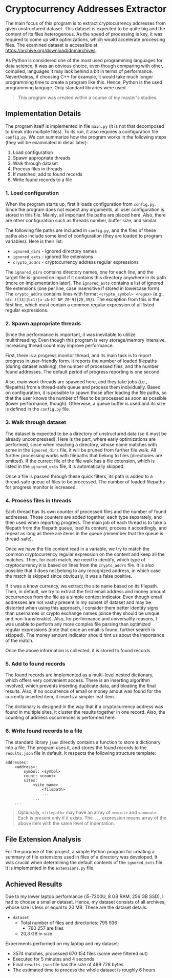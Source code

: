 # Cryptocurrency Addresses Extractor

The main focus of this program is to extract cryptocurrency addresses from given unstructured dataset. This dataset is expected to be quite big and the content of its files heterogenous. As the speed of processing is key, it was required to come up with optimizations, which would accelerate processing files. The examined dataset is accessible at https://archive.org/download/dnmarchives.

As Python is considered one of the most used programming languages for data science, it was an obvious choice, even though comparing with other, compiled, languages it may lack behind a bit in terms of performance. Nevertheless, if choosing C++ for example, it would take much longer programming time to create a program like this. Hence, Python is the used programming languge. Only standard libraries were used.

> This program was created within a course of my master's studies.

## Implementation Details

The program itself is implemented in file `main.py` (it is not that decomposed to break into multiple files). To its run, it also requires a configuration file `config.py`. We can summarize how the program works in the following steps (they will be examinated in detail later):

1. Load configuration
2. Spawn appropriate threads
3. Walk through dataset
4. Process files in threads
5. If matched, add to found records
6. Write found records to a file

### 1. Load configuration

When the program starts up, first it loads configuration from `config.py`. Since the program does not expect any arguments, all user configuration is stored in this file. Mainly, all important file paths are placed here. Also, there are other configuration such as threads number, buffer size, and similar.

The following file paths are included in `config.py`, and the files of these paths also include some kind of configuration (they are loaded to program variables). Here is their list:

* `ignored_dirs` - ignored directory names
* `ignored_exts` - ignored file extensions
* `crypto_addrs` - cryptocurrency address regular expressions

The `ignored_dirs` contains directory names, one for each line, and the target file is ignored on input if it contains this directory anywhere in its path (more on implementation later). The `ignored_exts` contains a list of ignored file extensions (one per line, case insensitive if stored in lowercase form). The `crypto_addrs` contains lines with format `<crypto_symbol> <regex>` (e.g., `btc ([13]|bc1)[a-zA-HJ-NP-Z0-9]{25,39}`). The exception from this is the first line, which must contain a common regular expression of all listed regular expressions.

### 2. Spawn appropriate threads

Since the performance is important, it was inevitable to utilize multithreading. Even though this program is very storage/memory intensive, increasing thread count may improve performance.

First, there is a progress monitor thread, and its main task is to report progress in user-friendly form. It reports the number of loaded filepaths (during dataset walking), the number of processed files, and the number found addresses. The default period of progress reporting is one second.

Also, main work threads are spawned here, and they take jobs (i.e., filepaths) from a thread-safe queue and process them individually. Based on configuration, it is possible to spawn those after loading the file paths, so that the user knows the number of files to be processed as soon as possible (lower performance, though). Otherwise, a queue buffer is used and its size is defined in the `config.py` file.

### 3. Walk through dataset

The dataset is expected to be a directory of unstructured data (so it must be already uncompressed). Here is the part, where early optimizations are performed, since when reaching a directory, whose name matches with some in the `ignored_dirs` file, it will be pruned from further file walk. All further processing works with filepaths that belong to files (directories are omitted). If the currect file of the file walk has a file extension, which is listed in the `ignored_exts` file, it is automatically skipped.

Once a file is passed through these quick filters, its path is added to a thread-safe queue of files to be processed. The number of loaded filepaths for progress monitor is increased.

### 4. Process files in threads

Each thread has its own counter of processed files and the number of found addresses. Those counters are added together, each type separately, and then used when reporting progress. The main job of each thread is to take a filepath from the filepath queue, load its content, process it accordingly, and repeat as long as there are items in the queue (remember that the queue is thread-safe).

Once we have the file content read in a variable, we try to match the common cryptocurrency regular expression on the content and keep all the matches. Then, for each match, we need to identify, which type of cryptocurrency it is based on lines from the `crypto_addrs` file. It is also possible that it does not belong to any recognized address, in which case the match is skipped since obviously, it was a false positive.

If it was a know currency, we extract the site name based on its filepath. Then, in default, we try to extract the first email address and money amount occurrences from the file as a simple context indicator. Even though email addresses are not vastly present in my subset of dataset and may be distorted when using this approach, I consider them better identity signs than usernames or crypto exchange names (since they should be unique and non-transferable). Also, for performance and universality reasons, I was unable to perform any more complex file parsing than optimized regular expressions (note that once an email is found, further search is skipped). The money amount indicator should hint us about the importance of the match.

Once the above information is collected, it is stored to found records.

### 5. Add to found records

The found records are implemented as a multi-level nested dictionary, which offers very convenient access. There is an inserting algorithm involved, which prevents inserting duplicate data, and bloating the final results. Also, if no occurrence of email or money amout was found for the currently inserted item, it inserts a simpler leaf item.

The dictionary is designed in the way that if a cryptocurrency address was found in multiple sites, it cluster the results together in one record. Also, the counting of address occurrences is performed here.

### 6. Write found records to a file

The standard library `json` directly contains a function to store a dictionary into a file. The program uses it, and stores the found records to the `results.json` file in default. It respects the following structure template:

```
addresses:
    <address>:
        symbol: <symbol>
        count: <count>
        sites:
            <site name>
                <filepath>
                ...
            ...
    ...
```

> Optionally, `<filepath>` may have an array of `<email>` and `<amount>`. Each is present only if it exists. The `...` expression means array of the above item with the same level of indentation. 

## File Extension Analysis

For the purpose of this project, a simple Python program for creating a summary of file extensions used in files of a directory was developed. It was crucial when determining the default contents of the `ignored_exts` file. It is implemented in the `extensions.py` file.

## Achieved Results

Due to my lower laptop performance (i5-7200U, 8 GB RAM, 256 GB SSD), I had to choose a smaller dataset. Hence, my dataset consists of all archives, whose size is less or equal to 20 MB. These are the dataset details:

* `dataset`
  * Total number of files and directories: 795 936
    * 760 257 are files
  * 20,3 GB in size

Experiments performed on my laptop and my dataset:

* 3574 matches, processed 670 154 files (some were filtered out)
* Executed for 5 minutes and 4 seconds
* Final `results.json` file has the size of 499 728 bytes
* The estimated time to process the whole dataset is roughly 6 hours
